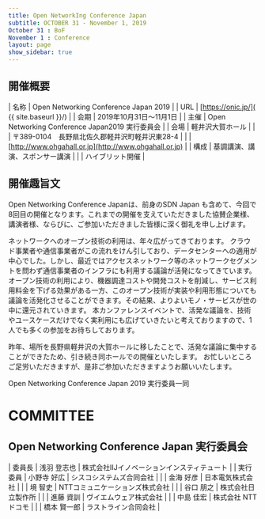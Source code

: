 ```yaml
---
title: Open NetworkIng Conference Japan
subtitle: OCTOBER 31 - November 1, 2019
October 31 : BoF
November 1 : Conference
layout: page
show_sidebar: true
---
```

## 開催概要

| 名称     | Open Networking Conference Japan 2019 |
| URL      | [https://onic.jp/]( {{ site.baseurl }}/) |
| 会期     | 2019年10月31日〜11月1日 |
| 主催     | Open Networking Conference Japan2019 実行委員会 |
| 会場     | 軽井沢大賀ホール |
|          | 〒389-0104　長野県北佐久郡軽井沢町軽井沢東28-4 |
|          | [http://www.ohgahall.or.jp](http://www.ohgahall.or.jp) |
| 構成     | 基調講演、講演、スポンサー講演 |
|          | ハイブリット開催 |

## 開催趣旨文
Open Networking Conference Japanは、前身のSDN Japan も含めて、今回で8回目の開催となります。これまでの開催を支えていただきました協賛企業様、講演者様、ならびに、ご参加いただきました皆様に深く御礼を申し上げます。

ネットワークへのオープン技術の利用は、年々広がってきております。
クラウド事業者や通信事業者がこの流れをけん引しており、データセンターへの適用が中心でした。しかし、最近ではアクセスネットワーク等のネットワークセグメントを問わず通信事業者のインフラにも利用する議論が活発になってきています。
オープン技術の利用により、機器調達コストや開発コストを削減し、サービス利用料金を下げる効果がある一方、このオープン技術が実装や利用形態についても議論を活発化させることができます。その結果、よりよいモノ・サービスが世の中に還元されていきます。
本カンファレンスイベントで、活発な議論を、技術やユースケースだけでなく実利用にも広げていきたいと考えておりますので、1人でも多くの参加をお待ちしております。

昨年、場所を長野県軽井沢の大賀ホールに移したことで、活発な議論に集中することができたため、引き続き同ホールでの開催といたします。
お忙しいところご足労いただきますが、是非ご参加いただきますようお願いいたします。

Open Networking Conference Japan 2019 実行委員一同

# COMMITTEE

## Open Networking Conference Japan 実行委員会

| 委員長   | 浅羽 登志也 | 株式会社IIJイノベーションインスティテュート |
| 実行委員 | 小野寺 好広  | シスコシステムズ合同会社 |
|          | 金海 好彦 | 日本電気株式会社 |
|          | 境 智史 | NTTコミュニケーションズ株式会社 |
|          | 谷口 朋之 | 株式会社日立製作所 |
|          | 進藤 資訓 | ヴイエムウェア株式会社 |
|          | 中島 佳宏 | 株式会社 NTTドコモ |
|          | 橋本 賢一郎 | ラストライン合同会社 |